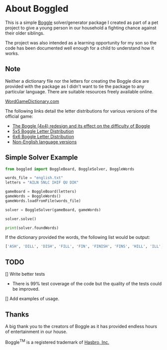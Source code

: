 # About Boggled

This is a simple [Boggle](https://en.wikipedia.org/wiki/Boggle) solver/generator package I created as part of a pet project to give a young person in our household a fighting chance against their older siblings.

The project was also intended as a learning opportunity for my son so the code has been documented well enough for a child to understand how it works.

## Note

Neither a dictionary file nor the letters for creating the Boggle dice are provided with the package as I didn't want to tie the package to any particular language. There are suitable resources freely available online.

[WordGameDictionary.com](https://www.wordgamedictionary.com/word-lists/)

The following links detail the letter distributions for various versions of the official game:

- [The Boggle (4x4) redesign and its effect on the difficulty of Boggle](http://www.bananagrammer.com/2013/10/the-boggle-cube-redesign-and-its-effect.html)
- [5x5 Boggle Letter Distribution](https://boardgamegeek.com/thread/300883/letter-distribution)
- [6x6 Boggle Letter Distribution](https://boardgamegeek.com/thread/1071406/looking-letter-distribution)
- [Non-English language versions](https://boardgames.stackexchange.com/questions/29264/boggle-what-is-the-dice-configuration-for-boggle-in-various-languages)

## Simple Solver Example

```python
from boggled import BoggleBoard, BoggleSolver, BoggleWords

words_file = "english.txt"
letters = "AILN SNLC IHIF QU DIK"

gameBoard = BoggleBoard(letters)
gameWords = BoggleWords()
gameWords.loadFromFile(words_file)

solver = BoggleSolver(gameBoard, gameWords)

solver.solve()

print(solver.foundWords)
```

If the dictionary provided the words, the following list would be output:

```python
['ASH', 'DILL', 'DISH', 'FILL', 'FIN', 'FINISH', 'FINS', 'HILL', 'ILL', 'KID', 'KILN', 'KIN', 'LID', 'NAIL', 'NASH', 'NIL', 'QUID', 'SAIL', 'SHIN', 'SILL', 'SIN', 'SNAIL']
```

## TODO

[] Write better tests

- There is 99% test coverage of the code but the quality of the tests could be improved.

[] Add examples of usage.

## Thanks

A big thank you to the creators of Boggle as it has provided endless hours of entertainment in our house.

Boggle<sup>TM</sup> is a registered trademark of [Hasbro, Inc.](https://hasbro.gcs-web.com/)
